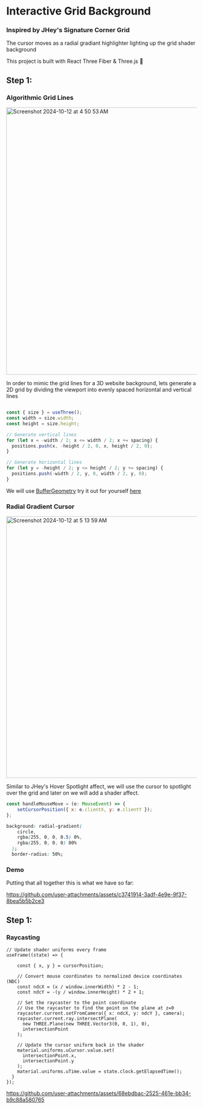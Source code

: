 # Interactive Grid Background

### Inspired by JHey's Signature Corner Grid

The cursor moves as a radial gradiant highlighter lighting up the grid shader background

This project is built with React Three Fiber & Three.js 🔧

## Step 1:

### Algorithmic Grid Lines

<img width="707" alt="Screenshot 2024-10-12 at 4 50 53 AM" src="https://github.com/user-attachments/assets/12f3cb22-f580-4a5c-9eac-2de6a95811e2">

In order to mimic the grid lines for a 3D website background, lets generate a 2D grid by dividing the viewport into evenly spaced horizontal and vertical lines


```js

const { size } = useThree();
const width = size.width;
const height = size.height;

// Generate vertical lines
for (let x = -width / 2; x <= width / 2; x += spacing) {
  positions.push(x, -height / 2, 0, x, height / 2, 0);
}

// Generate horizontal lines
for (let y = -height / 2; y <= height / 2; y += spacing) {
  positions.push(-width / 2, y, 0, width / 2, y, 0);
}
```

We will use [BufferGeometry](https://threejs.org/docs/#api/en/core/BufferGeometry) try it out for yourself [here](https://threejs.org/examples/#webgl_buffergeometry_lines_indexed)

### Radial Gradient Cursor

<img width="692" alt="Screenshot 2024-10-12 at 5 13 59 AM" src="https://github.com/user-attachments/assets/dac2e997-9be6-474a-a318-9138bd1aa111">

Similar to JHey's Hover Spotlight affect, we will use the cursor to spotlight over the grid and later on we will add a shader affect.

```js
const handleMouseMove = (e: MouseEvent) => {
    setCursorPosition({ x: e.clientX, y: e.clientY });
};
```

```css
background: radial-gradient(
    circle,
    rgba(255, 0, 0, 0.5) 0%,
    rgba(255, 0, 0, 0) 80%
  );
  border-radius: 50%;
```

### Demo

Putting that all together this is what we have so far:

https://github.com/user-attachments/assets/c3741914-3adf-4e9e-9f37-8bea5b5b2ce3

## Step 1:

### Raycasting

```
// Update shader uniforms every frame
useFrame((state) => {
    
    const { x, y } = cursorPosition;

    // Convert mouse coordinates to normalized device coordinates (NDC)
    const ndcX = (x / window.innerWidth) * 2 - 1;
    const ndcY = -(y / window.innerHeight) * 2 + 1;

    // Set the raycaster to the point coordinate
    // Use the raycaster to find the point on the plane at z=0
    raycaster.current.setFromCamera({ x: ndcX, y: ndcY }, camera);
    raycaster.current.ray.intersectPlane(
      new THREE.Plane(new THREE.Vector3(0, 0, 1), 0),
      intersectionPoint
    );

    // Update the cursor uniform back in the shader
    material.uniforms.uCursor.value.set(
      intersectionPoint.x,
      intersectionPoint.y
    );
    material.uniforms.uTime.value = state.clock.getElapsedTime();
  }
});
```

https://github.com/user-attachments/assets/68ebdbac-2525-461e-bb34-b9c88a580765





